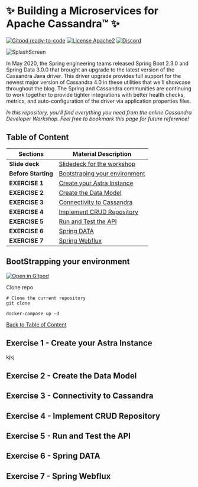 
# ✨ Building a Microservices for Apache Cassandra™ ✨

[![Gitpod ready-to-code](https://img.shields.io/badge/Gitpod-ready--to--code-blue?logo=gitpod)](https://gitpod.io/#https://github.com/DataStax-Academy/microservices-java-workshop-online) 
[![License Apache2](https://img.shields.io/hexpm/l/plug.svg)](http://www.apache.org/licenses/LICENSE-2.0)
[![Discord](https://img.shields.io/discord/685554030159593522)](https://discord.com/widget?id=685554030159593522&theme=dark)


![SplashScreen](https://github.com/DataStax-Academy/microservices-java-workshop-online/blob/master/4-materials/images/splash.png?raw=true)

In May 2020, the Spring engineering teams released Spring Boot 2.3.0 and Spring Data 3.0.0 that brought an upgrade to the latest version of the Cassandra Java driver. This driver upgrade provides full support for the newest major version of Cassandra 4.0 in these utilities that we'll showcase throughout the blog. The Spring and Cassandra communities are continuing to work together to provide tighter integrations with better health checks, metrics, and auto-configuration of the driver via application properties files.

*In this repository, you'll find everything you need from the online Cassandra Developer Workshop. Feel free to bookmark this page for future reference!*

## Table of Content

| Sections  | Material Description
|---|---|
| **Slide deck** | [Slidedeck for the workshop](4-materials/presentation.pdf) |
| **Before Starting** | [Bootstraping your environment](4-materials/presentation.pdf) |
| **EXERCISE 1** | [Create your Astra Instance](4-materials/presentation.pdf) |
| **EXERCISE 2** | [Create the Data Model](4-materials/presentation.pdf) |
| **EXERCISE 3** | [Connectivity to Cassandra](4-materials/presentation.pdf) |
| **EXERCISE 4** | [Implement CRUD Repository](4-materials/presentation.pdf) |
| **EXERCISE 5** | [Run and Test the API](4-materials/presentation.pdf) |
| **EXERCISE 6** | [Spring DATA](4-materials/presentation.pdf) |
| **EXERCISE 7** | [Spring Webflux](4-materials/presentation.pdf) |

## BootStrapping your environment


[![Open in Gitpod](https://gitpod.io/button/open-in-gitpod.svg)](https://gitpod.io/#https://github.com/DataStax-Academy/microservices-java-workshop-online)

Clone repo
```
# Clone the current repository
git clone
```

```
docker-compose up -d
```

[Back to Table of Content](#toc)

## Exercise 1 - Create your Astra Instance

kjkj


## Exercise 2 -  Create the Data Model

## Exercise 3 -  Connectivity to Cassandra

## Exercise 4 -  Implement CRUD Repository

## Exercise 5 - Run and Test the API

## Exercise 6 - Spring DATA

## Exercise 7 - Spring Webflux





